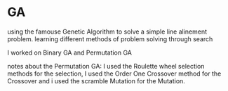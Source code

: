 # GA
using the famouse Genetic Algorithm to solve a simple line alinement problem. learning different methods of problem solving through search

I worked on Binary GA and Permutation GA

notes about the Permutation GA:
I used the Roulette wheel selection methods for the selection,
I used the Order One Crossover method for the Crossover
and i used the scramble Mutation for the Mutation.